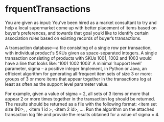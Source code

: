 # frquentTransactions

You are given as input:
You’ve been hired as a market consultant to try and help a local supermarket come up with better placement of items based on buyer’s preferences, and towards that goal you’d like to identify certain association rules based on existing records of buyer’s transactions. 

A transaction database—a file consisting of a single row per transaction, with individual product's SKUs given as space-separated integers. A single transaction consisting of products with SKUs 1001, 1002 and 1003 would have a line that looks like: ‘1001 1002 1003'
A minimal ’support level’ parameter, sigma – a positive integer Implement, in Python or Java, an efficient algorithm for generating all frequent item sets of size 3 or more: groups of 3 or more items that appear together in the transactions log at least as often as the support level parameter value.


For example, given a value of sigma = 2, all sets of 3 items or more that appear 2 or more times together in the transaction log should be returned. The results should be returned as a file with the following format: <item set size (N)>, <co-occurrence frequency>, <item 1 id >, <item 2 id>, …. <item N id>  Run the algorithm on the attached transaction log file and provide the results obtained for a value of sigma = 4.
